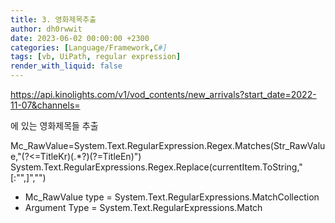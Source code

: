 ```yaml
---
title: 3. 영화제목추출
author: dh0rwwit
date: 2023-06-02 00:00:00 +2300
categories: [Language/Framework,C#]
tags: [vb, UiPath, regular expression]
render_with_liquid: false
---
```



https://api.kinolights.com/v1/vod_contents/new_arrivals?start_date=2022-11-07&channels= 

에 있는 영화제목들 추출


Mc_RawValue=System.Text.RegularExpression.Regex.Matches(Str_RawValue,"(?<=TitleKr)(.*?)(?=TitleEn)")
System.Text.RegularExpressions.Regex.Replace(currentItem.ToString,"[:"",]","")

- Mc_RawValue type = System.Text.RegularExpressions.MatchCollection
- Argument Type = System.Text.RegularExpressions.Match

